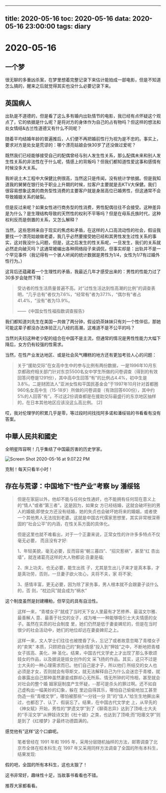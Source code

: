 
---
title: 2020-05-16
toc: 2020-05-16
data: 2020-05-16 23:00:00
tags: diary
---


# 2020-05-16

## 一个梦

很无聊的多重凶杀案，在梦里想着完整记录下来估计能拍成一部电影，但是不知道怎么搞的，醒来之后就觉得其实也没什么必要记录下来。

## 英国病人

出轨是不道德的，但是看了这么多有婚内出轨情节的电影，我已经有点怀疑这个观点了，它的依据是什么呢？是将对方的身体作为自己的占有物吗？但这样的想法和处女情结&古兰性道德又有什么不同呢？

随着平均结婚年龄的普遍推后，人们便不再把婚前性行为视为是不忠的。事实上，要求对方是处女是荒谬的：哪个漂亮姑娘会快30岁了还没做过爱呢？

既然我们已经能够接受自己的配偶曾经与别人发生性关系，那么配偶未来和别人发生性关系的非法性在于什么呢，情感上的背叛吗？但我们都知道性爱这事和感情有时候没多大关系。

我听说土木工程中大保健比例很高，当然这只是传闻，没有统计学依据。但是我知道我的舅舅在银行处于职业上升期的时候，拉客户主要就是去KTV大保健。我们很容易想象这类的商务型性消费的主要客户就是身居高位已婚男性，但这通常不会导致婚姻关系的破裂。

但是反过来呢？如果女性进行商务型的性消费，男性配偶往往不会接受。这种差异是为什么？是生理结构导致的天然性的权利不平等吗？但是在母系氏族时代，这种权利反而是倒置的关系，又怎么解释？

当然，这些思辨来自于现实的焦虑和矛盾，在这样的人口高流动性的社会，假设我要找一个漂亮姑娘做老婆，我几乎必然要接受她已经和其男性发生过性关系的事实，这对我没什么问题，但是，这之后发生的性关系呢，一旦发生，我们的关系就必然走向破灭吗？这通常被编出各种网络段子来调侃，但事实却是：出轨并不是一个罕见事件（我记得有一个骇人听闻的统计数据是男性为1/4，女性为1/7有过婚外性行为。）

这背后还蕴藏着一个生理性的矛盾，我最近几年才感受出来的：男性的性能力过了30多岁会陡然下降：

> 受访者的性生活质量普遍不高。对“过性生活达到性高潮的比例”的调查表明，“几乎总有”者仅为7.6%，“经常有”者为37.1%，“偶尔有”者占41.4%，“没有”者为13.9%。
>
> ——《中国女性性福指数调查报告》

我们都知道刘先生在美国一共做了两分钟，假设奶茶妹妹只有刘一个性伴侣，那她可能这辈子都没办法体验正儿八经的高潮，这难道不是不公平的吗？

当然刘夫妇这种老少配的组合在中国不是主流，但通常的情况是男性性能力大幅下降后，女方仍有较强的性需求。

当然，在性产业发达地区、或是社会风气糟糕的地方还有更加考验人心的问题：

> 关于“援助交际”在女高中生中的参与比例有两份数据，一是1996年10月东京都政府相关部门针对东京5500名女中学生所做的问卷调查（得到的有效回答问卷是1291份），其中高中生回答“有”的比例占4.4%，初中生是3.8%。二是财团法人“亚洲女性和平国民基金会”于1997年10月针对首都圈960名女高中生（15-18岁）所做的问卷调查（有效回答600份），其中约5%的人回答“有”。不过这2份调查都是在援助交际最盛行的东京地区抽样的，在日本其他地区应该没这么高比例。 [2]

哎，我对伦理学的积累几乎是零，等过段时间找找阿多诺和潘绥铭的书看看有没有答案。

## 中華人民共和國史

全明星阵容啊！几乎集结了中国最厉害的历史学家。

![Screen Shot 2020-05-16 at 9.07.22 PM](https://tva1.sinaimg.cn/large/007S8ZIlgy1geulhbm0bqj31km0am45l.jpg)

克制！每天只看半小时！

## 存在与荒谬：中国地下“性产业”考察 by 潘绥铭

> 但是在家庭以外，他却不能与任何女性通奸，也不能拥有任何现在意义上的“情人”或者“第三者”。这是因为，如果女 方已经结婚，这就会破坏别的男人的婚姻;即使女方还没有结婚，她的失贞也会破坏她将来的婚姻，或者使一个其他男人无法找到老婆。这就是中国古代儒家思想里，其实非常根深蒂 固的“社会公平”的内涵，在性关系方面的具体化。
>
> 但是这里也就不难看出，对于一个正妻来说，正常女性的许许多多特点不仅毫无必要， 而且没有才好:
>
> 1、年轻美貌，毫无必要，反而容易“朝三暮四”、“招灾惹祸”，甚至“红 杏出墙”，就连诸葛亮这样的大人物都说:丑妻是福;
>
> 2、床上功夫，也无必要，能生出孩 子，尤其是生出儿子来才是真本事，才是真功劳，否则，一旦妻子欲火攻心，夫将不夫，家 将不家;
>
> 3、感情丰富，更无必要，因为除了家务事，男人根本就不会跟妻子谈什么的，否 则，“枕边风”就会成为“祸水”

这个制度虽然是封建糟粕，但罕见的具有自洽性。

> 这样一来，“青楼女子”就成了当时天下女人里最有才艺修养、最温文尔雅、最善解人 意、最善于社交的女子，成为唯一一种能够吸引士大夫情感的女子。虽然在实质的社会制度 里，她们仍然是低于妻妾婢尼的，但是在当时很少的社会活动中，她们的地位却远在妻妾婢尼之上。
>
> 这样一来，文人学士们往往也被搅昏了头，忘记了或者故意忽略了青楼女子的“卖笑” 本质，只顾把自己的“剩余情感”投入到“狎妓”之中，不断地把青楼女子拔高、美化、神 圣化。结果，中国古代文学史上才出现了那么多歌颂妓女的作品，以及据说是妓女创作的文 采飞扬的作品。其实，这只不过是士大夫的一种心理需求而已。他们自己是才子，所以他们 所结交的女人也必须是才女，否则就会有辱斯文，就无法解释自己为什么会迷恋于青楼，就 会暴露出自己那种虽然妻妾成群却心无所系、情无所钟的可怜相，甚至就会对社会的整个婚 姻家庭制度产生怀疑，--那可是杀头的罪过啊。还不如自己虚构出一幅美妙的幻象，躲在 里边自得其乐，哪怕自己偷偷地加工甚至伪造一些“青楼文学”，哪怕被那些“一分钱一分 货”的“佳人”给生生地撅出来过，也都忍了、认了、假装忘了。结果，在中国古代文学史 上，从早先的《神女赋》开始，男性的“梦遗文学”到了《聊斋志异》达到了顶峰;士大夫 的“手淫文学”从狎妓诗文到《杜十娘》之类，也达到了顶峰;而“阳痿文学”则是到了《红楼梦》才最终功德圆满的。

感觉他有”这样“这个口癖呢。

> 笔者曾经在 1991 年和 1995 年，采用分层随机抽样的方法，邮寄调查了北京市全体在校本科生;在 1997 年又采用同样方法调查了全国的所有本科生，结果发现:

假的吧，全国的所有本科生，这也太狠了！

这书非常好，趣味性十足，当故事书看看也不错。

推荐大家都看看。

